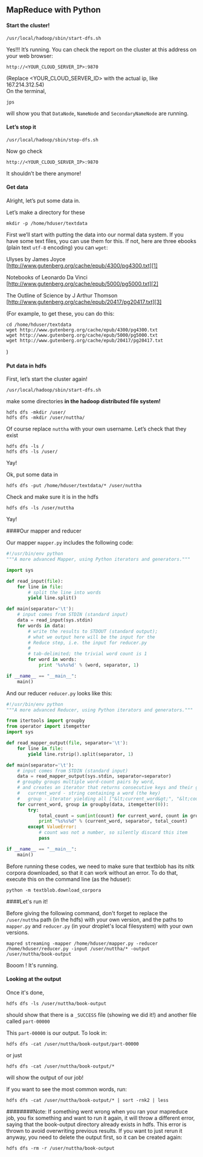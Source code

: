 ## MapReduce with Python

#### Start the cluster!

    /usr/local/hadoop/sbin/start-dfs.sh

Yes!!! It’s running. You can check the report on the cluster at this
address on your web browser:

    http://<YOUR_CLOUD_SERVER_IP>:9870

(Replace <YOUR_CLOUD_SERVER_ID> with the actual ip, like 167.214.312.54)    
On the terminal,

    jps

will show you that `DataNode`, `NameNode` and `SecondaryNameNode` are running.

#### Let’s stop it

    /usr/local/hadoop/sbin/stop-dfs.sh

Now go check

    http://<YOUR_CLOUD_SERVER_IP>:9870

It shouldn’t be there anymore!

#### Get data

Alright, let’s put some data in.

Let’s make a directory for these

    mkdir -p /home/hduser/textdata

First we’ll start with putting the data into our normal data system.
If you have some text files, you can use them for this.
If not, here are three ebooks (plain text `utf-8` encoding) you can
`wget`:

Ulyses by James Joyce    
[http://www.gutenberg.org/cache/epub/4300/pg4300.txt][1]   

Notebooks of Leonardo Da Vinci    
[http://www.gutenberg.org/cache/epub/5000/pg5000.txt][2]   

The Outline of Science by J Arthur Thomson    
[http://www.gutenberg.org/cache/epub/20417/pg20417.txt][3]   

(For example, to get these, you can do this:

    cd /home/hduser/textdata
    wget http://www.gutenberg.org/cache/epub/4300/pg4300.txt
    wget http://www.gutenberg.org/cache/epub/5000/pg5000.txt
    wget http://www.gutenberg.org/cache/epub/20417/pg20417.txt
    
)

#### Put data in hdfs

First, let’s start the cluster again!

    /usr/local/hadoop/sbin/start-dfs.sh

make some directories **in the hadoop distributed file system!**

    hdfs dfs -mkdir /user/
    hdfs dfs -mkdir /user/nuttha/

Of course replace `nuttha` with your own username.
Let’s check that they exist

    hdfs dfs -ls /
    hdfs dfs -ls /user/

Yay!

Ok, put some data in

    hdfs dfs -put /home/hduser/textdata/* /user/nuttha

Check and make sure it is in the hdfs

    hdfs dfs -ls /user/nuttha

Yay!

####Our mapper and reducer

Our mapper `mapper.py` includes the following code:
```python
#!/usr/bin/env python
"""A more advanced Mapper, using Python iterators and generators."""

import sys

def read_input(file):
    for line in file:
        # split the line into words
        yield line.split()

def main(separator='\t'):
    # input comes from STDIN (standard input)
    data = read_input(sys.stdin)
    for words in data:
        # write the results to STDOUT (standard output);
        # what we output here will be the input for the
        # Reduce step, i.e. the input for reducer.py
        #
        # tab-delimited; the trivial word count is 1
        for word in words:
            print '%s%s%d' % (word, separator, 1)

if __name__ == "__main__":
    main()
```

And our reducer `reducer.py` looks like this:
```python
#!/usr/bin/env python
"""A more advanced Reducer, using Python iterators and generators."""

from itertools import groupby
from operator import itemgetter
import sys

def read_mapper_output(file, separator='\t'):
    for line in file:
        yield line.rstrip().split(separator, 1)

def main(separator='\t'):
    # input comes from STDIN (standard input)
    data = read_mapper_output(sys.stdin, separator=separator)
    # groupby groups multiple word-count pairs by word,
    # and creates an iterator that returns consecutive keys and their group:
    #   current_word - string containing a word (the key)
    #   group - iterator yielding all ["&lt;current_word&gt;", "&lt;count&gt;"] items
    for current_word, group in groupby(data, itemgetter(0)):
        try:
            total_count = sum(int(count) for current_word, count in group)
            print "%s%s%d" % (current_word, separator, total_count)
        except ValueError:
            # count was not a number, so silently discard this item
            pass

if __name__ == "__main__":
    main()
```

Before running these codes, we need to make sure that textblob has its nltk corpora downloaded, so that it can work without an error. To do that, execute this on the command line (as the hduser):

    python -m textblob.download_corpora

####Let's run it!

Before giving the following command, don't forget to replace the `/user/nuttha` path (in the hdfs) with your own version, and the paths to `mapper.py` and `reducer.py` (in your droplet's local filesystem) with your own versions.

    mapred streaming -mapper /home/hduser/mapper.py -reducer /home/hduser/reducer.py -input /user/nuttha/* -output /user/nuttha/book-output

Booom ! It's running.

#### Looking at the output
Once it's done,

    hdfs dfs -ls /user/nuttha/book-output

should show that there is a `_SUCCESS` file (showing we did it!) and
another file called `part-00000`

This `part-00000` is our output. To look in:

    hdfs dfs -cat /user/nuttha/book-output/part-00000

or just

    hdfs dfs -cat /user/nuttha/book-output/*

will show the output of our job!

If you want to see the most common words, run:

    hdfs dfs -cat /user/nuttha/book-output/* | sort -rnk2 | less

########Note:
If something went wrong when you ran your mapreduce job, you fix something and want to run it again, it will throw a different error, saying that the book-output directory already exists in hdfs. This error is thrown to avoid overwriting previous results. If you want to just rerun it anyway, you need to delete the output first, so it can be created again:

    hdfs dfs -rm -r /user/nuttha/book-output
    
    

[1]: http://www.gutenberg.org/cache/epub/4300/pg4300.txt
[2]: http://www.gutenberg.org/cache/epub/5000/pg5000.txt
[3]: http://www.gutenberg.org/cache/epub/20417/pg20417.txt
